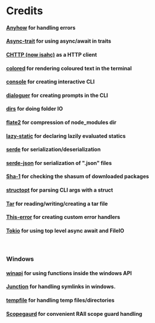 # Credits
#### <a href="https://github.com/dtolnay/anyhow">Anyhow</a> for handling errors

#### <a href="https://github.com/dtolnay/async-trait">Async-trait</a> for using async/await in traits

#### <a href="https://github.com/sagebind/isahc">CHTTP (now isahc)</a> as a HTTP client

#### <a href="https://github.com/mackwic/colored">colored</a> for rendering coloured text in the terminal

#### <a href="https://github.com/mitsuhiko/console">console</a> for creating interactive CLI

#### <a href="https://github.com/mitsuhiko/dialoguer">dialoguer</a> for creating prompts in the CLI

#### <a href="https://github.com/dirs-dev/dirs-rs">dirs</a> for doing folder IO

#### <a href="https://github.com/rust-lang/flate2-rs">flate2</a> for compression of node_modules dir

#### <a href="https://github.com/rust-lang-nursery/lazy-static.rs">lazy-static</a> for declaring lazily evaluated statics

#### <a href="https://github.com/serde-rs/serde">serde</a> for serialization/deserialization

#### <a href="https://github.com/serde-rs/json">serde-json</a> for serialization of ".json" files

#### <a href="https://github.com/RustCrypto/hashes">Sha-1</a> for checking the shasum of downloaded packages

#### <a href="https://github.com/TeXitoi/structopt">structopt</a> for parsing CLI args with a struct

#### <a href="https://github.com/alexcrichton/tar-rs">Tar</a> for reading/writing/creating a tar file

#### <a href="https://github.com/dtolnay/thiserror">This-error</a> for creating custom error handlers

#### <a href="https://github.com/tokio-rs/tokio">Tokio</a> for using top level async await and FileIO

<br />

### Windows

#### <a href="https://github.com/retep998/winapi-rs">winapi</a> for using functions inside the windows API

#### <a href="https://github.com/lzutao/junction">Junction</a> for handling symlinks in windows.

#### <a href="https://github.com/Stebalien/tempfile">tempfile</a> for handling temp files/directories

#### <a href="https://github.com/bluss/scopeguard">Scopegaurd</a> for convenient RAII scope guard handling
